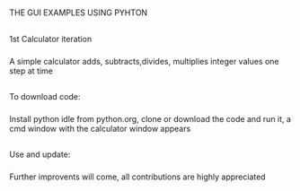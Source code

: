 #
THE GUI EXAMPLES USING PYHTON
##
1st Calculator iteration
###
A simple calculator adds, subtracts,divides, multiplies integer values one step at time
##
To download code:
###
Install python idle from python.org, clone or download the code and run it, a cmd window with the calculator window appears
##
Use and update:
###
Further improvents will come, all contributions are highly appreciated
